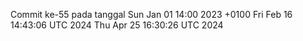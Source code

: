 Commit ke-55 pada tanggal Sun Jan 01 14:00 2023 +0100
Fri Feb 16 14:43:06 UTC 2024
Thu Apr 25 16:30:26 UTC 2024
